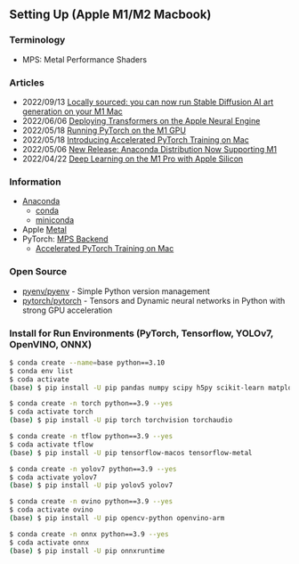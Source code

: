 ## Setting Up (Apple M1/M2 Macbook)

### Terminology
- MPS: Metal Performance Shaders


### Articles
- 2022/09/13 [Locally sourced: you can now run Stable Diffusion AI art generation on your M1 Mac](https://cdm.link/2022/09/run-stable-diffusion-ai-art-on-your-m1-mac/)
- 2022/06/06 [Deploying Transformers on the Apple Neural Engine](https://machinelearning.apple.com/research/neural-engine-transformers)
- 2022/05/18 [Running PyTorch on the M1 GPU](https://sebastianraschka.com/blog/2022/pytorch-m1-gpu.html)
- 2022/05/18 [Introducing Accelerated PyTorch Training on Mac](https://pytorch.org/blog/introducing-accelerated-pytorch-training-on-mac/)
- 2022/05/06 [New Release: Anaconda Distribution Now Supporting M1](https://www.anaconda.com/blog/new-release-anaconda-distribution-now-supporting-m1)
- 2022/04/22 [Deep Learning on the M1 Pro with Apple Silicon](https://wandb.ai/tcapelle/apple_m1_pro/reports/Deep-Learning-on-the-M1-Pro-with-Apple-Silicon---VmlldzoxMjQ0NjY3)



### Information
- [Anaconda](https://www.anaconda.com/)
	- [conda](https://docs.conda.io/projects/conda/en/latest/#)
	- [miniconda](https://docs.conda.io/en/latest/miniconda.html)
- Apple [Metal](https://developer.apple.com/metal/)
- PyTorch: [MPS Backend](https://pytorch.org/docs/master/notes/mps.html)
	- [Accelerated PyTorch Training on Mac](https://huggingface.co/docs/accelerate/usage_guides/mps)


### Open Source
- [pyenv/pyenv](https://github.com/pyenv/pyenv) - Simple Python version management
- [pytorch/pytorch](https://github.com/pytorch/pytorch) - Tensors and Dynamic neural networks in Python with strong GPU acceleration


### Install for Run Environments (PyTorch, Tensorflow, YOLOv7, OpenVINO, ONNX)
```sh
$ conda create --name=base python==3.10 
$ conda env list
$ coda activate
(base) $ pip install -U pip pandas numpy scipy h5py scikit-learn matplotlib tqdm jupyterlab
```

```sh
$ conda create -n torch python==3.9 --yes
$ coda activate torch
(base) $ pip install -U pip torch torchvision torchaudio
```

```sh
$ conda create -n tflow python==3.9 --yes
$ coda activate tflow
(base) $ pip install -U pip tensorflow-macos tensorflow-metal
```

```sh
$ conda create -n yolov7 python==3.9 --yes
$ coda activate yolov7
(base) $ pip install -U pip yolov5 yolov7
```

```sh
$ conda create -n ovino python==3.9 --yes
$ coda activate ovino
(base) $ pip install -U pip opencv-python openvino-arm
```

```sh
$ conda create -n onnx python==3.9 --yes
$ coda activate onnx
(base) $ pip install -U pip onnxruntime
```